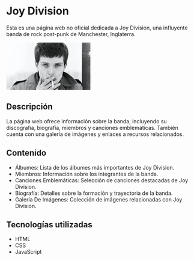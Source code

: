 # Joy Division

Esta es una página web no oficial dedicada a Joy Division, una influyente banda de rock post-punk de Manchester, Inglaterra.

![Joy Division](member0.jpeg)

## Descripción

La página web ofrece información sobre la banda, incluyendo su discografía, biografía, miembros y canciones emblemáticas. También cuenta con una galería de imágenes y enlaces a recursos relacionados.

## Contenido

- Álbumes: Lista de los álbumes más importantes de Joy Division.
- Miembros: Información sobre los integrantes de la banda.
- Canciones Emblemáticas: Selección de canciones destacadas de Joy Division.
- Biografía: Detalles sobre la formación y trayectoria de la banda.
- Galería De Imágenes: Colección de imágenes relacionadas con Joy Division.

## Tecnologías utilizadas

- HTML
- CSS
- JavaScript



